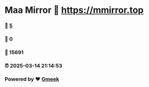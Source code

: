 # Maa Mirror :link: https://mmirror.top 
### :page_facing_up: [5](https://mmirror.top/tag.html) 
### :speech_balloon: 0 
### :hibiscus: 15691 
### :alarm_clock: 2025-03-14 21:14:53 
### Powered by :heart: [Gmeek](https://github.com/Meekdai/Gmeek)
